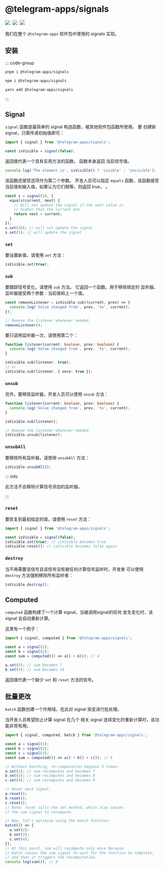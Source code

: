 # @telegram-apps/signals

<p style="display: flex; gap: 8px; min-height: 20px">
  <a href="https://npmjs.com/package/@telegram-apps/signals">
    <img src="https://img.shields.io/npm/v/@telegram-apps/signals?logo=npm"/>
  </a>
  <img src="https://img.shields.io/bundlephobia/minzip/@telegram-apps/signals"/>
  <a href="https://github.com/Telegram-Mini-Apps/telegram-apps/tree/master/packages/signals">
    <img src="https://img.shields.io/badge/source-black?logo=github"/>
  </a>
</p>

我们在整个 `@telegram-apps` 软件包中使用的 signals 实现。

## 安装

::: code-group

```bash [pnpm]
pnpm i @telegram-apps/signals
```

```bash [npm]
npm i @telegram-apps/signals
```

```bash [yarn]
yarn add @telegram-apps/signals
```

:::

## Signal

`signal` 函数是最简单的 signal 构造函数，被其他软件包函数所使用。 要
创建新 signal，只需传递初始值即可：

```ts
import { signal } from '@telegram-apps/signals';

const isVisible = signal(false);
```

返回值代表一个具有实用方法的函数。 函数本身返回
当前信号值。

```ts
console.log('The element is', isVisible() ? 'visible' : 'invisible');
```

该函数还接受选项作为第二个参数。 开发人员可以指定
`equals` 函数，该函数接受当前值和输入值，如果认为它们相等，则返回 true，
。

```ts
const s = signal(10, {
  equals(current, next) {
    // Will not update the signal if the next value is
    // higher than the current one.
    return next > current;
  }
});
s.set(20); // will not update the signal
s.set(5); // will update the signal
```

### `set`

要设置新值，请使用 `set` 方法：

```ts
isVisible.set(true);
```

### `sub`

要跟踪信号变化，请使用 `sub` 方法。 它返回一个函数，用于移除绑定的
监听器。 监听器接受两个参数：当前值和上一个值。

```ts
const removeListener = isVisible.sub((current, prev) => {
  console.log('Value changed from', prev, 'to', current);
});

// Remove the listener whenever needed.
removeListener();
```

要只调用监听器一次，请使用第二个：

```ts
function listener(current: boolean, prev: boolean) {
  console.log('Value changed from', prev, 'to', current);
}

isVisible.sub(listener, true);
// or
isVisible.sub(listener, { once: true });
```

### `unsub`

另外，要移除监听器，开发人员可以使用 `unsub` 方法：

```ts
function listener(current: boolean, prev: boolean) {
  console.log('Value changed from', prev, 'to', current);
}

isVisible.sub(listener);

// Remove the listener whenever needed.
isVisible.unsub(listener);
```

### `unsubAll`

要移除所有监听器，请使用 `unsubAll` 方法：

```ts
isVisible.unsubAll();
```

::: info

此方法不会移除计算信号添加的监听器。

:::

### `reset`

要恢复到最初指定的值，请使用 `reset` 方法：

```ts
import { signal } from '@telegram-apps/signals';

const isVisible = signal(false);
isVisible.set(true); // isVisible becomes true
isVisible.reset(); // isVisible becomes false again
```

### `destroy`

当不再需要该信号且该信号没有被任何计算信号监听时，开发者
可以使用 `destroy` 方法强制移除所有监听者：

```ts
isVisible.destroy();
```

## Computed

`computed` 函数构建了一个计算 signal，当被调用signal的任何
发生变化时，该 signal 会自动重新计算。

这里有一个例子：

```ts
import { signal, computed } from '@telegram-apps/signals';

const a = signal(2);
const b = signal(2);
const sum = computed(() => a() + b()); // 4

a.set(5); // sum becomes 7
b.set(5); // sum becomes 10
```

返回值代表一个缺少 `set` 和 `reset` 方法的信号。

## 批量更改

`batch` 函数创建一个作用域，在此对 signal 突变进行批处理。

当开发人员希望防止计算 signal 在几个
相关 signal 连续变化时重新计算时，该功能非常有用。

```ts
import { signal, computed, batch } from '@telegram-apps/signals';

const a = signal(1);
const b = signal(2);
const c = signal(3);
const sum = computed(() => a() + b() + c()); // 6

// Without batching, re-computation happens 3 times:
a.set(2); // sum recomputes and becomes 7
b.set(3); // sum recomputes and becomes 8
c.set(4); // sum recomputes and becomes 9

// Reset each signal.
a.reset();
b.reset();
c.reset();
// Note: reset calls the set method, which also causes
// the sum signal to recompute.

// Now, let's optimize using the batch function:
batch(() => {
  a.set(2);
  b.set(3);
  c.set(4);
});
// At this point, sum will recompute only once because
// batch causes the sum signal to wait for the function to complete,
// and then it triggers the recomputation.
console.log(sum()); // 9
```
